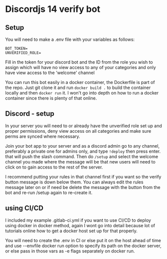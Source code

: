 # Discordjs 14 verify bot

## Setup

You will need to make a .env file with your variables as follows:

```env
BOT_TOKEN=
UNVERIFIED_ROLE=
```

Fill in the token for your discord bot and the ID from the role you wish to assign which will have no view access to any of your categories and only have view access to the 'welcome' channel

You can run this bot easily in a docker container, the Dockerfile is part of the repo.  Just git clone it and run `docker build .` to build the container locally and then `docker run` it. I won't go into depth on how to run a docker container since there is plenty of that online.

## Discord - setup

In your server you will need to or already have the unverified role set up and proper permissions, deny view access on all categories and make sure perms are synced where necessary.

Join your bot app to your server and as a discord admin go to any channel, preferably a private one for admins only, and type `!deploy` then press enter. that will push the slash command.  Then do `/setup` and select the welcome channel you made where the message will be that new users will need to click on to gain access to the rest of the server.

I recommend putting your rules in that channel first if you want so the verify button message is down below them.  You can always edit the rules message later on or if need be delete the message with the button from the bot and re-run /setup again to re-create it.

## using CI/CD

I included my example .gitlab-ci.yml if you want to use CI/CD to deploy using docker in docker method, again I wont go into detail because lot of tutorials online how to get a docker host set up for that properly.

You will need to create the .env in CI or else put it on the host ahead of time and use --envfile docker run option to specify its path on the docker server, or else pass in those vars as -e flags separately on docker run.

